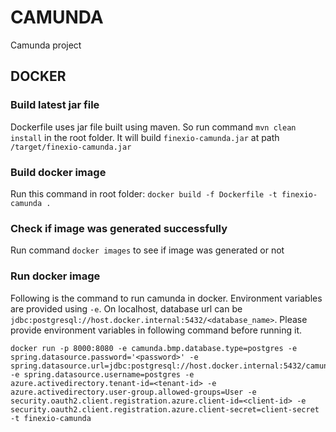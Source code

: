 # CAMUNDA
Camunda project

## DOCKER

### Build latest jar file
Dockerfile uses jar file built using maven. So run command `mvn clean install` in the root folder. It will build `finexio-camunda.jar` at path `/target/finexio-camunda.jar`

### Build docker image
Run this command in root folder: `docker build -f Dockerfile -t finexio-camunda .`

### Check if image was generated successfully
Run command `docker images` to see if image was generated or not

### Run docker image
Following is the command to run camunda in docker. Environment variables are provided using `-e`. On localhost, database url can be `jdbc:postgresql://host.docker.internal:5432/<database_name>`. Please provide environment variables in following command before running it.
```
docker run -p 8000:8080 -e camunda.bmp.database.type=postgres -e spring.datasource.password='<password>' -e spring.datasource.url=jdbc:postgresql://host.docker.internal:5432/camunda -e spring.datasource.username=postgres -e azure.activedirectory.tenant-id=<tenant-id> -e azure.activedirectory.user-group.allowed-groups=User -e security.oauth2.client.registration.azure.client-id=<client-id> -e security.oauth2.client.registration.azure.client-secret=client-secret -t finexio-camunda
```